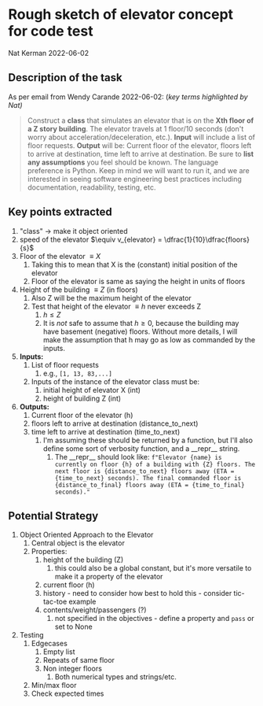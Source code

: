 # Rough sketch of elevator concept for code test

Nat Kerman
2022-06-02

## Description of the task
As per email from Wendy Carande 2022-06-02:
(*key terms highlighted by Nat)*
>Construct a **class** that simulates an elevator that is on the **Xth floor of a Z story building**. The elevator travels at 1 floor/10 seconds (don't worry about acceleration/deceleration, etc.). **Input** will include a list of floor requests. **Output** will be: Current floor of the elevator, floors left to arrive at destination, time left to arrive at destination. Be sure to **list any assumptions** you feel should be known.
>The language preference is Python. Keep in mind we will want to run it, and we are interested in seeing software engineering best practices including documentation, readability, testing, etc.

## Key points extracted
1. "class" -> make it object oriented
2. speed of the elevator $\equiv v_{elevator} = \dfrac{1}{10}\dfrac{floors}{s}$
3. Floor of the elevator $\equiv X$ 
   1. Taking this to mean that X is the (constant) initial position of the elevator
   2. Floor of the elevator is same as saying the height in units of floors
4. Height of the building $\equiv Z$ (in floors)
   1. Also Z will be the maximum height of the elevator
   2. Test that height of the elevator $\equiv h$ never exceeds Z
      1. $h \le Z$
      2. It is *not* safe to assume that $h \ge 0$, because the building may have basement (negative) floors. Without more details, I will make the assumption that h may go as low as commanded by the inputs.
5. **Inputs:**
   1. List of floor requests
      1. e.g., `[1, 13, 83,...]`
   2. Inputs of the instance of the elevator class must be:
      1. initial height of elevator X (int)
      2. height of building Z (int)
6. **Outputs:**
   1. Current floor of the elevator (h)
   2. floors left to arrive at destination (distance_to_next)
   3. time left to arrive at destination (time_to_next)
      1. I'm assuming these should be returned by a function, but I'll also define some sort of verbosity function, and a \_\_repr\_\_ string.
         1. The \_\_repr\_\_ should look like: `f"Elevator {name} is currently on floor {h} of a building with {Z} floors. The next floor is {distance_to_next} floors away (ETA = {time_to_next} seconds). The final commanded floor is {distance_to_final} floors away (ETA = {time_to_final} seconds)."`

## Potential Strategy
1. Object Oriented Approach to the Elevator
   1. Central object is the elevator
   2. Properties:
      1. height of the building (Z)
         1. this could also be a global constant, but it's more versatile to make it a property of the elevator
      2. current floor (h)
      3. history - need to consider how best to hold this - consider tic-tac-toe example
      4. contents/weight/passengers (?) 
         1. not specified in the objectives - define a property and `pass` or set to None
2. Testing 
   1. Edgecases
      1. Empty list
      2. Repeats of same floor
      3. Non integer floors
         1. Both numerical types and strings/etc.
   2. Min/max floor
   3. Check expected times